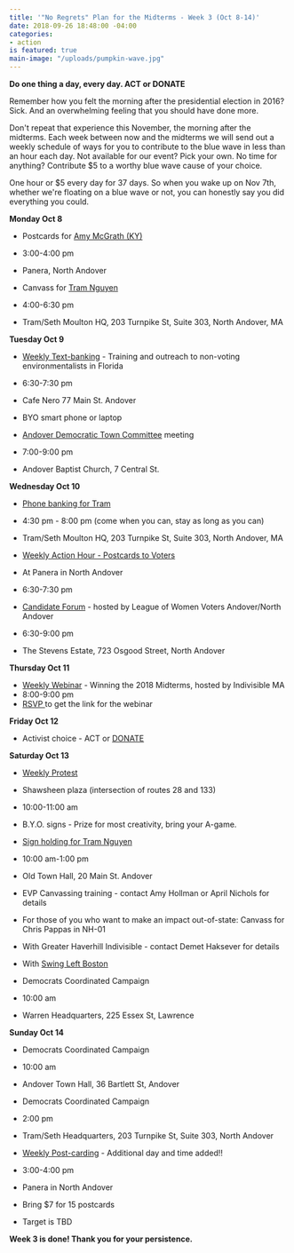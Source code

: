 ```yaml
---
title: '"No Regrets" Plan for the Midterms - Week 3 (Oct 8-14)'
date: 2018-09-26 18:48:00 -04:00
categories:
- action
is featured: true
main-image: "/uploads/pumpkin-wave.jpg"
---
```


**Do one thing a day, every day. ACT or DONATE**

Remember how you felt the morning after the presidential election in 2016? Sick. And an overwhelming feeling that you should have done more. 

Don't repeat that experience this November, the morning after the midterms. Each week between now and the midterms we will send out a weekly schedule of ways for you to contribute to the blue wave in less than an hour each day. Not available for our event? Pick your own. No time for anything? Contribute $5 to a worthy blue wave cause of your choice.

One hour or $5 every day for 37 days. So when you wake up on Nov 7th, whether we're floating on a blue wave or not, you can honestly say you did everything you could. 

**Monday Oct 8**
* Postcards for [Amy McGrath (KY)](https://bit.ly/2yswSZx)
* 3:00-4:00 pm
* Panera, North Andover

* Canvass for [Tram Nguyen](https://votetram.com/get-involved/)
* 4:00-6:30 pm
* Tram/Seth Moulton HQ, 203 Turnpike St, Suite 303, North Andover, MA

**Tuesday Oct 9**
* [Weekly Text-banking](https://bit.ly/2ItgDjy) - Training and outreach to non-voting environmentalists in Florida 
* 6:30-7:30 pm
* Cafe Nero 77 Main St. Andover
* BYO smart phone or laptop

* [Andover Democratic Town Committee](http://www.andoverdemocrats.org/) meeting
* 7:00-9:00 pm
* Andover Baptist Church, 7 Central St.

**Wednesday Oct 10**
* [Phone banking for Tram](https://bit.ly/2C6d8y9)
* 4:30 pm - 8:00 pm (come when you can, stay as long as you can)
* Tram/Seth Moulton HQ, 203 Turnpike St, Suite 303, North Andover, MA

* [Weekly Action Hour - Postcards to Voters](https://bit.ly/2JSX4QO)
* At Panera in North Andover
* 6:30-7:30 pm

* [Candidate Forum](https://bit.ly/2REoY8k) - hosted by League of Women Voters Andover/North Andover
* 6:30-9:00 pm
* The Stevens Estate, 723 Osgood Street, North Andover

**Thursday Oct 11**
* [Weekly Webinar](https://bit.ly/2OfH5Db) - Winning the 2018 Midterms, hosted by Indivisible MA
* 8:00-9:00 pm
* [RSVP ](https://bit.ly/2IKikcp)to get the link for the webinar

**Friday Oct 12**
* Activist choice - ACT or [DONATE](https://bit.ly/2C6slPQ)

**Saturday Oct 13**
* [Weekly Protest](https://bit.ly/2LOHo2I)
* Shawsheen plaza (intersection of routes 28 and 133)
* 10:00-11:00 am
* B.Y.O. signs - Prize for most creativity, bring your A-game.

* [Sign holding for Tram Nguyen](https://bit.ly/2IMO6Wq)
* 10:00 am-1:00 pm
* Old Town Hall, 20 Main St. Andover

* EVP Canvassing training - contact Amy Hollman or April Nichols for details

* For those of you who want to make an impact out-of-state: Canvass for Chris Pappas in NH-01 
* With Greater Haverhill Indivisible - contact Demet Haksever for details
* With [Swing Left Boston](https://bit.ly/2pJ7x9B)

* Democrats Coordinated Campaign
* 10:00 am
* Warren Headquarters, 225 Essex St, Lawrence
 
**Sunday Oct 14**
* Democrats Coordinated Campaign
* 10:00 am
* Andover Town Hall, 36 Bartlett St, Andover

* Democrats Coordinated Campaign
* 2:00 pm
* Tram/Seth Headquarters, 203 Turnpike St, Suite 303, North Andover

* [Weekly Post-carding](https://bit.ly/2pKR9Wp) - Additional day and time added!!
* 3:00-4:00 pm
* Panera in North Andover
* Bring $7 for 15 postcards
* Target is TBD

**Week 3 is done! Thank you for your persistence.**